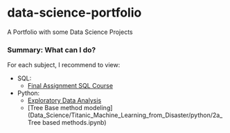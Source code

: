 # data-science-portfolio
A Portfolio with some Data Science Projects


### Summary: What can I do?

For each subject, I recommend to view:

 * SQL:
   * [Final Assignment SQL Course](SQL/Final_Assignment)
 * Python:
   * [Exploratory Data Analysis](Data_Science/Titanic_Machine_Learning_from_Disaster/Final_Assignment/python)
   * [Tree Base method modeling](Data_Science/Titanic_Machine_Learning_from_Disaster/python/2a_Tree based methods.ipynb)
